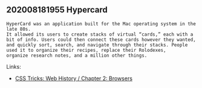 ## 202008181955 Hypercard

 ```
 HyperCard was an application built for the Mac operating system in the late 80s. 
 It allowed its users to create stacks of virtual “cards,” each with a bit of info. Users could then connect these cards however they wanted, 
 and quickly sort, search, and navigate through their stacks. People used it to organize their recipes, replace their Rolodexes, 
 organize research notes, and a million other things.
````

Links:
- [CSS Tricks: Web History / Chapter 2: Browsers](https://css-tricks.com/chapter-2-browsers/)
